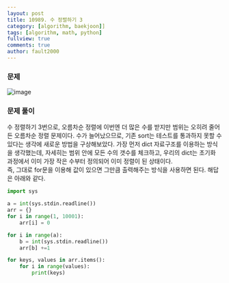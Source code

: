 ```yaml
---
layout: post
title: 10989. 수 정렬하기 3
category: [algorithm, baekjoon]]
tags: [algorithm, math, python]
fullview: true
comments: true
author: fault2000
---
```

### 문제

![image](https://user-images.githubusercontent.com/73513005/151008378-c6aa464e-a4ae-40ae-a7ce-c6ef6cc170fa.png)

### 문제 풀이

수 정렬하기 3번으로, 오름차순 정렬에 이번엔 더 많은 수를 받지만 범위는 오히려 줄어든 오름차순 정렬 문제이다. 수가 늘어났으므로, 기존 sort는 테스트를 통과하지 못할 수 있다는 생각에 새로운 방법을 구상해보았다. 가장 먼저 dict 자료구조를 이용하는 방식을 생각했는데, 자세히는 범위 안에 모든 수의 갯수를 체크하고, 우리의 dict는 초기화 과정에서 이미 가장 작은 수부터 정의되어 이미 정렬이 된 상태이다.  
즉, 그대로 for문을 이용해 값이 있으면 그만큼 출력해주는 방식을 사용하면 된다. 해답은 아래와 같다.

```python
import sys

a = int(sys.stdin.readline())
arr = {}
for i in range(1, 10001):
    arr[i] = 0

for i in range(a):
    b = int(sys.stdin.readline())
    arr[b] +=1

for keys, values in arr.items():
    for i in range(values):
        print(keys)
```
